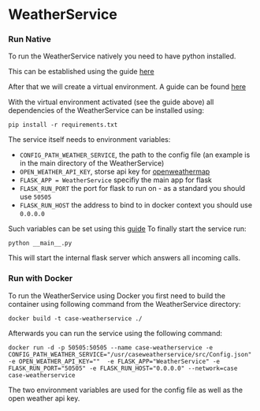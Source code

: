 # WeatherService


### Run Native

To run the WeatherService natively you need to have python installed.

This can be established using the guide [here](https://realpython.com/installing-python/)

After that we will create a virtual environment. A guide can be found [here](https://www.freecodecamp.org/news/how-to-setup-virtual-environments-in-python/)

With the virtual environment activated (see the guide above) all dependencies of the WeatherService can be installed using:

`pip install -r requirements.txt`

The service itself needs to environment variables:
 * `CONFIG_PATH_WEATHER_SERVICE`, the path to the config file (an example is in the main directory of the WeatherService)
 * `OPEN_WEATHER_API_KEY`, storse api key for [openweathermap](https://openweathermap.org/)
 * `FLASK_APP = WeatherService` specifiy the main app for flask
 * `FLASK_RUN_PORT` the port for flask to run on - as a standard you should use `50505`
 * `FLASK_RUN_HOST` the address to bind to in docker context you should use `0.0.0.0`

Such variables can be set using this [guide](https://www.twilio.com/blog/2017/01/how-to-set-environment-variables.html)
To finally start the service run:

`python __main__.py`

This will start the internal flask server which answers all incoming calls.
### Run with Docker
To run the WeatherService using Docker you first need to build the container using following command from the WeatherService directory:

`docker build -t case-weatherservice ./`

Afterwards you can run the service using the following command:

`docker run -d -p 50505:50505 --name case-weatherservice -e CONFIG_PATH_WEATHER_SERVICE="/usr/caseweatherservice/src/Config.json" -e OPEN_WEATHER_API_KEY=""  -e FLASK_APP="WeatherService" -e FLASK_RUN_PORT="50505" -e FLASK_RUN_HOST="0.0.0.0" --network=case case-weatherservice`

The two environment variables are used for the config file as well as the open weather api key.